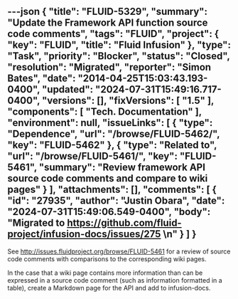 ---json
{
  "title": "FLUID-5329",
  "summary": "Update the Framework API function source code comments",
  "tags": "FLUID",
  "project": {
    "key": "FLUID",
    "title": "Fluid Infusion"
  },
  "type": "Task",
  "priority": "Blocker",
  "status": "Closed",
  "resolution": "Migrated",
  "reporter": "Simon Bates",
  "date": "2014-04-25T15:03:43.193-0400",
  "updated": "2024-07-31T15:49:16.717-0400",
  "versions": [],
  "fixVersions": [
    "1.5"
  ],
  "components": [
    "Tech. Documentation"
  ],
  "environment": null,
  "issueLinks": [
    {
      "type": "Dependence",
      "url": "/browse/FLUID-5462/",
      "key": "FLUID-5462"
    },
    {
      "type": "Related to",
      "url": "/browse/FLUID-5461/",
      "key": "FLUID-5461",
      "summary": "Review framework API source code comments and compare to wiki pages"
    }
  ],
  "attachments": [],
  "comments": [
    {
      "id": "27935",
      "author": "Justin Obara",
      "date": "2024-07-31T15:49:06.549-0400",
      "body": "Migrated to <https://github.com/fluid-project/infusion-docs/issues/275>&#x20;\n"
    }
  ]
}
---
See <http://issues.fluidproject.org/browse/FLUID-5461> for a review of source code comments with comparisons to the corresponding wiki pages.

In the case that a wiki page contains more information than can be expressed in a source code comment (such as information formatted in a table), create a Markdown page for the API and add to infusion-docs.

        